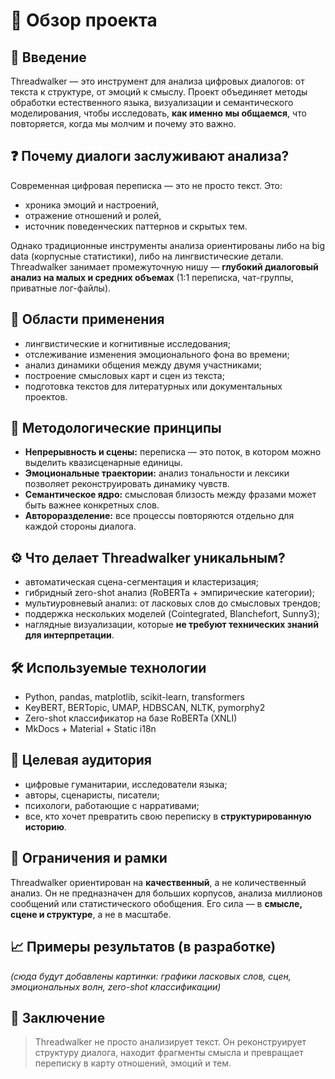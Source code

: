 # 📖 Обзор проекта

## 🔬 Введение
Threadwalker — это инструмент для анализа цифровых диалогов: от текста к структуре, от эмоций к смыслу. Проект объединяет методы обработки естественного языка, визуализации и семантического моделирования, чтобы исследовать, **как именно мы общаемся**, что повторяется, когда мы молчим и почему это важно.

## ❓ Почему диалоги заслуживают анализа?
Современная цифровая переписка — это не просто текст. Это:
- хроника эмоций и настроений,
- отражение отношений и ролей,
- источник поведенческих паттернов и скрытых тем.

Однако традиционные инструменты анализа ориентированы либо на big data (корпусные статистики), либо на лингвистические детали. Threadwalker занимает промежуточную нишу — **глубокий диалоговый анализ на малых и средних объемах** (1:1 переписка, чат-группы, приватные лог-файлы).

## 🧪 Области применения
- лингвистические и когнитивные исследования;
- отслеживание изменения эмоционального фона во времени;
- анализ динамики общения между двумя участниками;
- построение смысловых карт и сцен из текста;
- подготовка текстов для литературных или документальных проектов.

## 🧬 Методологические принципы
- **Непрерывность и сцены:** переписка — это поток, в котором можно выделить квазисценарные единицы.
- **Эмоциональные траектории:** анализ тональности и лексики позволяет реконструировать динамику чувств.
- **Семантическое ядро:** смысловая близость между фразами может быть важнее конкретных слов.
- **Автороразделение:** все процессы повторяются отдельно для каждой стороны диалога.

## ⚙️ Что делает Threadwalker уникальным?
- автоматическая сцена-сегментация и кластеризация;
- гибридный zero-shot анализ (RoBERTa + эмпирические категории);
- мультиуровневый анализ: от ласковых слов до смысловых трендов;
- поддержка нескольких моделей (Cointegrated, Blanchefort, Sunny3);
- наглядные визуализации, которые **не требуют технических знаний для интерпретации**.

## 🛠 Используемые технологии
- Python, pandas, matplotlib, scikit-learn, transformers
- KeyBERT, BERTopic, UMAP, HDBSCAN, NLTK, pymorphy2
- Zero-shot классификатор на базе RoBERTa (XNLI)
- MkDocs + Material + Static i18n

## 🎯 Целевая аудитория
- цифровые гуманитарии, исследователи языка;
- авторы, сценаристы, писатели;
- психологи, работающие с нарративами;
- все, кто хочет превратить свою переписку в **структурированную историю**.

## 📌 Ограничения и рамки
Threadwalker ориентирован на **качественный**, а не количественный анализ. Он не предназначен для больших корпусов, анализа миллионов сообщений или статистического обобщения. Его сила — в **смысле, сцене и структуре**, а не в масштабе.

## 📈 Примеры результатов (в разработке)
_(сюда будут добавлены картинки: графики ласковых слов, сцен, эмоциональных волн, zero-shot классификации)_

## 🧭 Заключение
> Threadwalker не просто анализирует текст. Он реконструирует структуру диалога, находит фрагменты смысла и превращает переписку в карту отношений, эмоций и тем.

